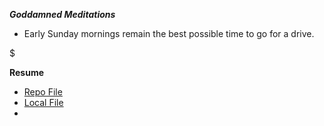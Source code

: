 **_Goddamned Meditations_**

- Early Sunday mornings remain the best possible time to go for a drive.

$

**Resume**

- [Repo File](https://github.com/extratone/resume/blob/main/davidkrusemark.md)
- [Local File](working-copy://x-callback-url/read?key=LWJDCLV8BD&repo=resume&type=auto&clipboard=yes&path=davidkrusemark.md)
- 



